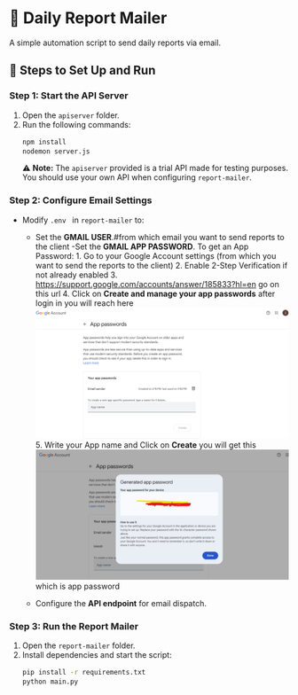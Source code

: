 # 🚀 Daily Report Mailer

A simple automation script to send daily reports via email.

## 📌 Steps to Set Up and Run

### **Step 1: Start the API Server**
1. Open the `apiserver` folder.
2. Run the following commands:
   ```sh
   npm install
   nodemon server.js
   ```
   ⚠ **Note:** The `apiserver` provided is a trial API made for testing purposes. You should use your own API when configuring `report-mailer`.

### **Step 2: Configure Email Settings**
- Modify `.env ` in `report-mailer` to:
  - Set the **GMAIL USER**.#from which email you want to send reports to the client 
  -Set the **GMAIL APP PASSWORD**.
      To get an App Password:
         1. Go to your Google Account settings (from which you want to send the reports to the client)
         2. Enable 2-Step Verification if not already enabled
         3. https://support.google.com/accounts/answer/185833?hl=en     go on this url 
         4. Click on **Create and manage your app passwords**  after login in you will reach here ![alt text](2.png)
         5. Write your App name and Click on **Create** you will get this ![alt text](image-1.png) which is app password 
    
  - Configure the **API endpoint** for email dispatch.

### **Step 3: Run the Report Mailer**
1. Open the `report-mailer` folder.
2. Install dependencies and start the script:
   ```sh
   pip install -r requirements.txt
   python main.py
   
